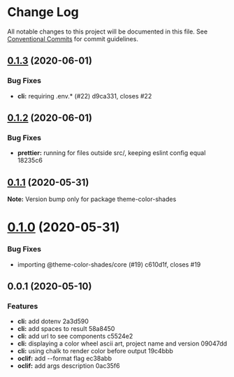 # Change Log

All notable changes to this project will be documented in this file.
See [Conventional Commits](https://conventionalcommits.org) for commit guidelines.

## [0.1.3](/compare/theme-color-shades@0.1.2...theme-color-shades@0.1.3) (2020-06-01)


### Bug Fixes

* **cli:** requiring .env.* (#22) d9ca331, closes #22





## [0.1.2](/compare/theme-color-shades@0.1.1...theme-color-shades@0.1.2) (2020-06-01)


### Bug Fixes

* **prettier:** running for files outside src/, keeping eslint config equal 18235c6





## [0.1.1](/compare/theme-color-shades@0.1.0...theme-color-shades@0.1.1) (2020-05-31)

**Note:** Version bump only for package theme-color-shades





# [0.1.0](/compare/theme-color-shades@0.0.2...theme-color-shades@0.1.0) (2020-05-31)


### Bug Fixes

* importing @theme-color-shades/core (#19) c610d1f, closes #19





## 0.0.1 (2020-05-10)


### Features

* **cli:** add dotenv 2a3d590
* **cli:** add spaces to result 58a8450
* **cli:** add url to see components c5524e2
* **cli:** displaying a color wheel ascii art, project name and version 09047dd
* **cli:** using chalk to render color before output 19c4bbb
* **oclif:** add --format flag ec38abb
* **oclif:** add args description 0ac35f6
